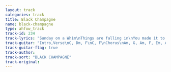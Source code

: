 ```yaml
---
layout: track
categories: track
title: Black Champagne
name: black-champagne
type: ahfow_track
track-id: 234
track-lyrics: "Sunday on a Whim\nThings are falling in\nYou made it to your bed\nBut stayed up all night instead\n\nMy eyes are glossed\nMy head is tossed\nIâ€™m writing underneath your gaze\nDonâ€™t you want to know?\nHow this thing will go\nI wonder how things became so strange\n\nThe Battle brings me life\nDrain the disco lights on me\n\nDrinking Black Champagne\nDiamonds in my veins\nMy hands are growing old\nMy Teeth are paved with gold\n\nMy eyes are glossed\nMy head is tossed\nIâ€™m writing underneath your gaze\n\nThe Battle brings me life\nDrain the disco lights on me"
track-guitar: "Intro,Verse\nC, Dm, F\nC, F\nChorus\nAm, G, Am, F, Em, A\n\n(provided by Drew)"
track-guitar-flag: true
track-author: 
track-sort: "BLACK CHAMPAGNE"
track-original: 
---
```

